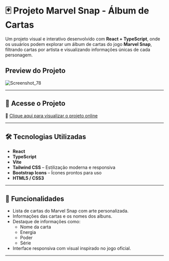 # 🃏 Projeto Marvel Snap - Álbum de Cartas

Um projeto visual e interativo desenvolvido com **React + TypeScript**, onde os usuários podem explorar um álbum de cartas do jogo **Marvel Snap**, filtrando cartas por artista e visualizando informações únicas de cada personagem.

## Preview do Projeto
![Screenshot_78](https://github.com/user-attachments/assets/9f31f80e-e8b6-4691-9a90-8cf62a019880)

---

## 🚀 Acesse o Projeto

🔗 [Clique aqui para visualizar o projeto online](https://projetomarvelsnap.vercel.app/)

---

## 🛠️ Tecnologias Utilizadas

- **React**
- **TypeScript**
- **Vite**
- **Tailwind CSS** – Estilização moderna e responsiva
- **Bootstrap Icons** – Ícones prontos para uso
- **HTML5 / CSS3**

---

## 📌 Funcionalidades

- Lista de cartas do Marvel Snap com arte personalizada.
- Informações das cartas e os nomes dos albuns.
- Destaque de informações como:
  - Nome da carta
  - Energia
  - Poder
  - Série
- Interface responsiva com visual inspirado no jogo oficial.

---
